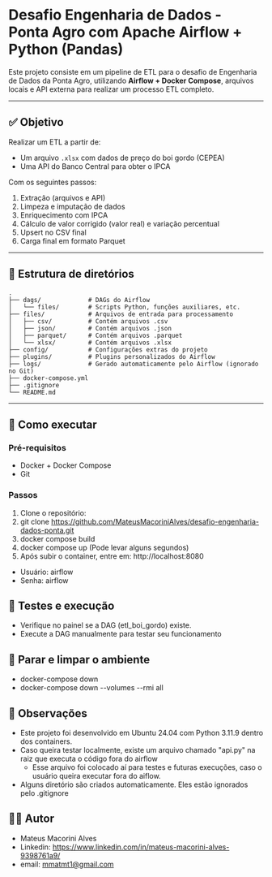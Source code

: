 # Desafio Engenharia de Dados - Ponta Agro com Apache Airflow + Python (Pandas)

Este projeto consiste em um pipeline de ETL para o desafio de Engenharia de Dados da Ponta Agro, utilizando **Airflow + Docker Compose**, arquivos locais e API externa para realizar um processo ETL completo.

---

## ✅ Objetivo

Realizar um ETL a partir de:

- Um arquivo `.xlsx` com dados de preço do boi gordo (CEPEA)
- Uma API do Banco Central para obter o IPCA

Com os seguintes passos:

1. Extração (arquivos e API)
2. Limpeza e imputação de dados
3. Enriquecimento com IPCA
4. Cálculo de valor corrigido (valor real) e variação percentual
5. Upsert no CSV final
6. Carga final em formato Parquet

---

## 📂 Estrutura de diretórios
```
.
├── dags/             # DAGs do Airflow
│   └── files/        # Scripts Python, funções auxiliares, etc.
├── files/            # Arquivos de entrada para processamento
│   ├── csv/          # Contém arquivos .csv
│   ├── json/         # Contém arquivos .json
│   ├── parquet/      # Contém arquivos .parquet
│   └── xlsx/         # Contém arquivos .xlsx
├── config/           # Configurações extras do projeto
├── plugins/          # Plugins personalizados do Airflow
├── logs/             # Gerado automaticamente pelo Airflow (ignorado no Git)
├── docker-compose.yml
├── .gitignore
└── README.md
```
---

## 🚀 Como executar

### Pré-requisitos

- Docker + Docker Compose
- Git

### Passos

1. Clone o repositório:
2. git clone https://github.com/MateusMacoriniAlves/desafio-engenharia-dados-ponta.git
3. docker compose build
4. docker compose up (Pode levar alguns segundos)
5. Após subir o container, entre em: http://localhost:8080
- Usuário: airflow
- Senha: airflow

## 🧪 Testes e execução
- Verifique no painel se a DAG (etl_boi_gordo) existe.
- Execute a DAG manualmente para testar seu funcionamento

## 🧹 Parar e limpar o ambiente
- docker-compose down
- docker-compose down --volumes --rmi all

## 📌 Observações
- Este projeto foi desenvolvido em Ubuntu 24.04 com Python 3.11.9 dentro dos containers.
- Caso queira testar localmente, existe um arquivo chamado "api.py" na raiz que executa o código fora do airflow
  - Esse arquivo foi colocado aí para testes e futuras execuções, caso o usuário queira executar fora do aiflow.
- Alguns diretório são criados automaticamente. Eles estão ignorados pelo .gitignore

## 👨‍💻 Autor
- Mateus Macorini Alves
- Linkedin: https://www.linkedin.com/in/mateus-macorini-alves-9398761a9/
- email: mmatmt1@gmail.com